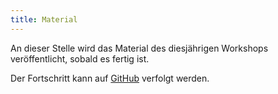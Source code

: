 ```yaml
---
title: Material
---
```


<p class="lead">An dieser Stelle wird das Material des diesjährigen Workshops veröffentlicht, sobald es fertig ist.</p>

Der Fortschritt kann auf [GitHub](https://github.com/pep-dortmund/toolbox-workshop-2013) verfolgt werden.
